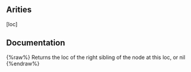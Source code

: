 ## Arities
[loc]

## Documentation
{%raw%}
Returns the loc of the right sibling of the node at this loc, or nil
{%endraw%}
